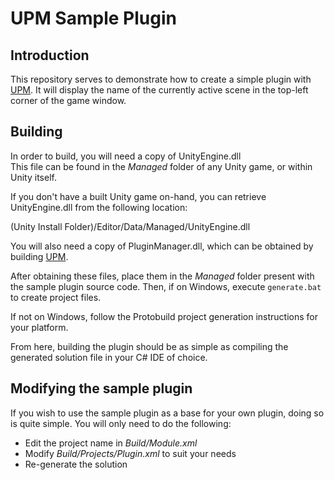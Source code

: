 # UPM Sample Plugin
## Introduction
This repository serves to demonstrate how to create a simple plugin with [UPM](https://github.com/UnityPluginManager/PluginManager). It will display the name of the currently active scene in the top-left corner of the game window.

## Building
In order to build, you will need a copy of UnityEngine.dll  
This file can be found in the _Managed_ folder of any Unity game, or within Unity itself.

If you don't have a built Unity game on-hand, you can retrieve UnityEngine.dll from the following location:

(Unity Install Folder)/Editor/Data/Managed/UnityEngine.dll

You will also need a copy of PluginManager.dll, which can be obtained by building [UPM](https://github.com/UnityPluginManager/PluginManager).
 
After obtaining these files, place them in the _Managed_ folder present with the sample plugin source code. Then, if on Windows, execute `generate.bat` to create project files.

If not on Windows, follow the Protobuild project generation instructions for your platform.

From here, building the plugin should be as simple as compiling the generated solution file in your C# IDE of choice.

## Modifying the sample plugin
If you wish to use the sample plugin as a base for your own plugin, doing so is quite simple. You will only need to do the following:

* Edit the project name in _Build/Module.xml_
* Modify _Build/Projects/Plugin.xml_ to suit your needs
* Re-generate the solution
